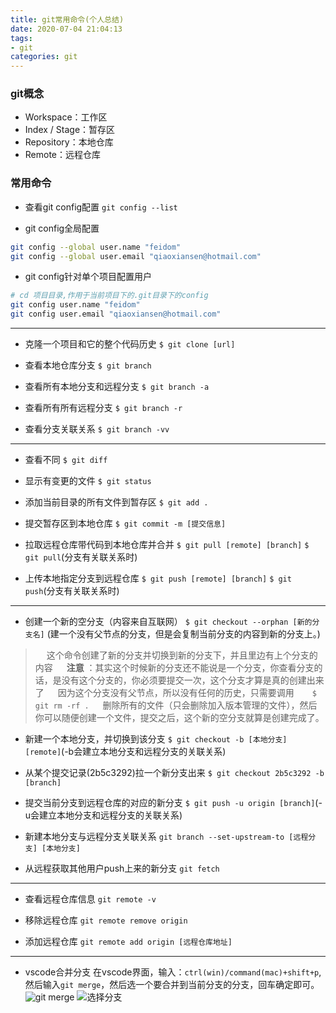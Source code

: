 ```yaml
---
title: git常用命令(个人总结)
date: 2020-07-04 21:04:13
tags: 
- git
categories: git
---
```

### git概念
* Workspace：工作区
* Index / Stage：暂存区
* Repository：本地仓库
* Remote：远程仓库

### 常用命令
* 查看git config配置
`git config --list`

* git config全局配置
```bash
git config --global user.name "feidom"
git config --global user.email "qiaoxiansen@hotmail.com"
```

* git config针对单个项目配置用户
```bash
# cd 项目目录,作用于当前项目下的.git目录下的config
git config user.name "feidom"
git config user.email "qiaoxiansen@hotmail.com"
```
---
* 克隆一个项目和它的整个代码历史
`$ git clone [url]`

* 查看本地仓库分支
`$ git branch`

* 查看所有本地分支和远程分支
`$ git branch -a`

* 查看所有所有远程分支
`$ git branch -r`

* 查看分支关联关系
`$ git branch -vv`
---
* 查看不同
`$ git diff`

* 显示有变更的文件
`$ git status`

* 添加当前目录的所有文件到暂存区
`$ git add .`

* 提交暂存区到本地仓库
`$ git commit -m [提交信息]`

* 拉取远程仓库带代码到本地仓库并合并
`$ git pull [remote] [branch]`
`$ git pull`(分支有关联关系时)

* 上传本地指定分支到远程仓库
`$ git push [remote] [branch]`
`$ git push`(分支有关联关系时)
---
* 创建一个新的空分支（内容来自互联网）
`$ git checkout --orphan [新的分支名]` (建一个没有父节点的分支，但是会复制当前分支的内容到新的分支上。)

>&emsp; 这个命令创建了新的分支并切换到新的分支下，并且里边有上个分支的内容
&emsp; **注意** ：其实这个时候新的分支还不能说是一个分支，你查看分支的话，是没有这个分支的，你必须要提交一次，这个分支才算是真的创建出来了
&emsp; 因为这个分支没有父节点，所以没有任何的历史，只需要调用
&emsp; ` $ git rm -rf .`
&emsp; 删除所有的文件（只会删除加入版本管理的文件），然后你可以随便创建一个文件，提交之后，这个新的空分支就算是创建完成了。

* 新建一个本地分支，并切换到该分支
`$ git checkout -b [本地分支] [remote]`(-b会建立本地分支和远程分支的关联关系)
* 从某个提交记录(2b5c3292)拉一个新分支出来
`$ git checkout 2b5c3292 -b [branch]`
* 提交当前分支到远程仓库的对应的新分支
`$ git push -u origin [branch]`(-u会建立本地分支和远程分支的关联关系)
* 新建本地分支与远程分支关联关系
`git branch --set-upstream-to [远程分支] [本地分支]`

* 从远程获取其他用户push上来的新分支
`git fetch`
---
* 查看远程仓库信息
`git remote -v`

* 移除远程仓库
`git remote remove origin`

* 添加远程仓库
`git remote add origin [远程仓库地址]`
---
* vscode合并分支
在vscode界面，输入：`ctrl(win)/command(mac)+shift+p`,然后输入`git merge`，然后选一个要合并到当前分支的分支，回车确定即可。
![git merge](https://image-static.segmentfault.com/800/712/800712115-59e96580eae4c_articlex)
![选择分支](https://image-static.segmentfault.com/236/385/2363856556-59e965b2e3674_articlex)
    

